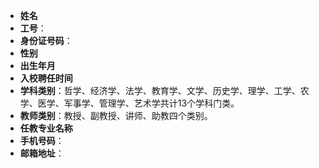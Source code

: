 - **姓名**
- **工号**：
- **身份证号码**：
- **性别**
- **出生年月**
- **入校聘任时间**
- **学科类别**：哲学、经济学、法学、教育学、文学、历史学、理学、工学、农学、医学、军事学、管理学、艺术学共计13个学科门类。
- **教师类别**：教授、副教授、讲师、助教四个类别。
- **任教专业名称**
- **手机号码**：
- **邮箱地址**：